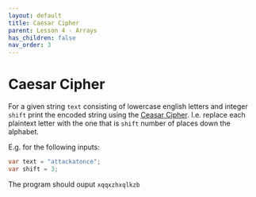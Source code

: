 ```yaml
---
layout: default
title: Caesar Cipher
parent: Lesson 4 - Arrays
has_children: false
nav_order: 3
---
```


# Caesar Cipher

For a given string `text` consisting of lowercase english letters and integer `shift` print the encoded string using the [Ceasar Cipher](https://en.wikipedia.org/wiki/Caesar_cipher). I.e. replace each plaintext letter with the one that is `shift` number of places down the alphabet.

E.g. for the following inputs:

``` csharp
var text = "attackatonce";
var shift = 3;
```

The program should ouput `xqqxzhxqlkzb`


